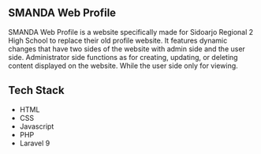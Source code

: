 ## SMANDA Web Profile

SMANDA Web Profile is a website specifically made for Sidoarjo Regional 2 High School to replace their old profile website. It features dynamic changes that have two sides of the website with admin side and the user side. Administrator side functions as for creating, updating, or deleting content displayed on the website. While the user side only for viewing.

## Tech Stack

- HTML
- CSS
- Javascript
- PHP
- Laravel 9
